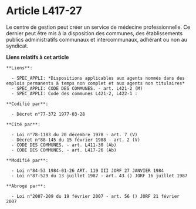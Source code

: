 # Article L417-27

Le centre de gestion peut créer un service de médecine professionnelle. Ce dernier peut être mis à la disposition des
communes, des établissements publics administratifs communaux et intercommunaux, adhérant ou non au syndicat.

**Liens relatifs à cet article**

	**Liens**:

	  - SPEC_APPLI: *Dispositions applicables aux agents nommés dans des emplois permanents à temps non complet et aux agents non titulaires*
	  - SPEC_APPLI: CODE DES COMMUNES. - art. L421-2 (M)
	  - SPEC_APPLI: Code des communes L421-2, L422-1 :

	**Codifié par**:

	  - Décret n°77-372 1977-03-28

	**Cité par**:

	  - Loi n°78-1183 du 20 décembre 1978 - art. 7 (V)
	  - Décret n°88-145 du 15 février 1988 - art. 2 (V)
	  - CODE DES COMMUNES. - art. L411-30 (Ab)
	  - CODE DES COMMUNES. - art. L417-26 (Ab)

	**Modifié par**:

	  - Loi n°84-53 1984-01-26 ART. 119 III JORF 27 JANVIER 1984
	  - Loi n°87-529 du 13 juillet 1987 - art. 43 () JORF 16 juillet 1987

	**Abrogé par**:

	  - Loi n°2007-209 du 19 février 2007 - art. 56 () JORF 21 février 2007
